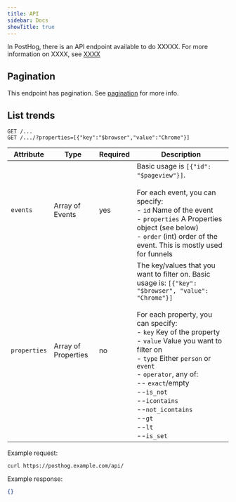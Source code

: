 ```yaml
---
title: API
sidebar: Docs
showTitle: true
---
```



In PostHog, there is an API endpoint available to do XXXXX.
For more information on XXXX, see [XXXX](/docs/features/...)

## Pagination

This endpoint has pagination. See [pagination](/docs/api/api#pagination) for more info.

## List trends


```plaintext
GET /...
GET /.../?properties=[{"key":"$browser","value":"Chrome"}]
```

| Attribute | Type | Required | Description |
| --- | --- | --- | --------------------------------------------------------------------------------------------------------------------------------------------------- |
| `events` | Array of Events | yes | Basic usage is `[{"id": "$pageview"}]`.<br><br>For each event, you can specify:<br>- `id` Name of the event<br>- `properties` A Properties object (see below)<br>- `order` (int) order of the event. This is mostly used for funnels |
| `properties` | Array of Properties | no | The key/values that you want to filter on. Basic usage is: `[{"key": "$browser", "value": "Chrome"}]`<br><br>For each property, you can specify:<br>- `key` Key of the property<br>- `value` Value you want to filter on<br>- `type` Either `person` or `event`<br>- `operator`, any of: <br>-- `exact`/empty<br>--`is_not`<br>--`icontains`<br>--`not_icontains`<br>--`gt`<br>--`lt`<br>--`is_set` |

Example request:

```shell
curl https://posthog.example.com/api/
```

Example response:

```json
{}
```